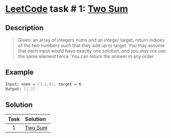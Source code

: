 # [LeetCode][leetcode] task # 1: [Two Sum][task]

Description
-----------

> Given: an array of integers nums and an integer target,
>        return indices of the two numbers such that they add up to target.
>        You may assume that each input would have exactly one solution,
>        and you may not use the same element twice.
>        You can return the answer in any order.

Example
-------

```sh
Input: nums = [3,2,4], target = 6
Output: [1,2]
```

Solution
--------

| Task | Solution |
| :------: | :------ |
| 1 | [Two Sum][solution] |


[leetcode]: <http://leetcode.com/>
[task]: <https://leetcode.com/problems/two-sum/>
[solution]: <https://github.com/wellaxis/witalis-jkit/blob/main/module/tasks/src/main/java/com/witalis/jkit/tasks/core/task/leetcode/p1/option/Practice.java>
